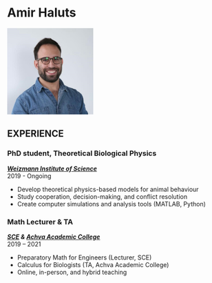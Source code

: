 # Amir Haluts

<img src="my_picture.jpg" alt="my_picture" width="200"/>

## **EXPERIENCE**
  
### PhD student, Theoretical Biological Physics    
[***Weizmann Institute of Science***](https://www.weizmann.ac.il/pages/)  
2019 - Ongoing  
- Develop theoretical physics-based models for animal behaviour
- Study cooperation, decision-making, and conflict resolution
- Create computer simulations and analysis tools (MATLAB, Python)


### Math Lecturer & TA  
***[SCE](https://en.sce.ac.il/) & [Achva Academic College](https://english.achva.ac.il/)***  
2019 – 2021  
- Preparatory Math for Engineers (Lecturer, SCE)
- Calculus for Biologists (TA, Achva Academic College)
- Online, in-person, and hybrid teaching
